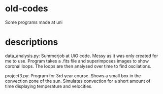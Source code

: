 # old-codes
Some programs made at uni

# descriptions
data_analysis.py: Summerjob at UiO code. Messy as it was only created for me to use. Program takes a .fits file and superimposes images to show coronal loops. The loops are then analysed over time to find oscilations.

project3.py: Program for 3rd year course. Shows a small box in the convection zone of the sun. Simulates convection for a short amount of time displaying temperature and velocities. 
